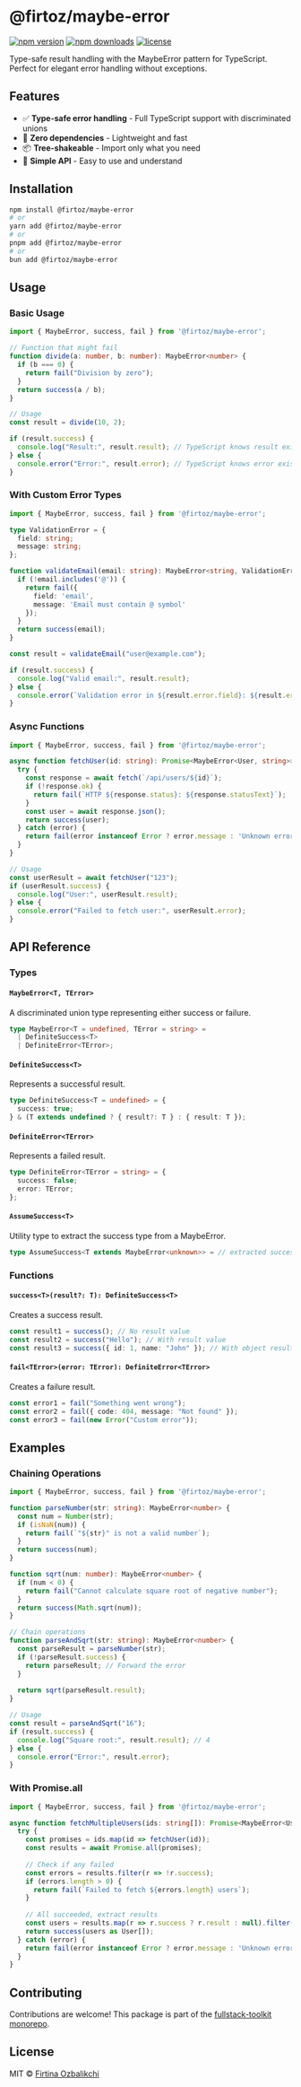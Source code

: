 # @firtoz/maybe-error

[![npm version](https://img.shields.io/npm/v/%40firtoz%2Fmaybe-error.svg)](https://www.npmjs.com/package/@firtoz/maybe-error)
[![npm downloads](https://img.shields.io/npm/dm/%40firtoz%2Fmaybe-error.svg)](https://www.npmjs.com/package/@firtoz/maybe-error)
[![license](https://img.shields.io/npm/l/%40firtoz%2Fmaybe-error.svg)](https://github.com/firtoz/fullstack-toolkit/blob/main/LICENSE)

Type-safe result handling with the MaybeError pattern for TypeScript. Perfect for elegant error handling without exceptions.

## Features

- ✅ **Type-safe error handling** - Full TypeScript support with discriminated unions
- 🚀 **Zero dependencies** - Lightweight and fast
- 📦 **Tree-shakeable** - Import only what you need
- 🎯 **Simple API** - Easy to use and understand

## Installation

```bash
npm install @firtoz/maybe-error
# or
yarn add @firtoz/maybe-error
# or
pnpm add @firtoz/maybe-error
# or
bun add @firtoz/maybe-error
```

## Usage

### Basic Usage

```typescript
import { MaybeError, success, fail } from '@firtoz/maybe-error';

// Function that might fail
function divide(a: number, b: number): MaybeError<number> {
  if (b === 0) {
    return fail("Division by zero");
  }
  return success(a / b);
}

// Usage
const result = divide(10, 2);

if (result.success) {
  console.log("Result:", result.result); // TypeScript knows result exists
} else {
  console.error("Error:", result.error); // TypeScript knows error exists
}
```

### With Custom Error Types

```typescript
import { MaybeError, success, fail } from '@firtoz/maybe-error';

type ValidationError = {
  field: string;
  message: string;
};

function validateEmail(email: string): MaybeError<string, ValidationError> {
  if (!email.includes('@')) {
    return fail({
      field: 'email',
      message: 'Email must contain @ symbol'
    });
  }
  return success(email);
}

const result = validateEmail("user@example.com");

if (result.success) {
  console.log("Valid email:", result.result);
} else {
  console.error(`Validation error in ${result.error.field}: ${result.error.message}`);
}
```

### Async Functions

```typescript
import { MaybeError, success, fail } from '@firtoz/maybe-error';

async function fetchUser(id: string): Promise<MaybeError<User, string>> {
  try {
    const response = await fetch(`/api/users/${id}`);
    if (!response.ok) {
      return fail(`HTTP ${response.status}: ${response.statusText}`);
    }
    const user = await response.json();
    return success(user);
  } catch (error) {
    return fail(error instanceof Error ? error.message : 'Unknown error');
  }
}

// Usage
const userResult = await fetchUser("123");
if (userResult.success) {
  console.log("User:", userResult.result);
} else {
  console.error("Failed to fetch user:", userResult.error);
}
```

## API Reference

### Types

#### `MaybeError<T, TError>`

A discriminated union type representing either success or failure.

```typescript
type MaybeError<T = undefined, TError = string> = 
  | DefiniteSuccess<T> 
  | DefiniteError<TError>;
```

#### `DefiniteSuccess<T>`

Represents a successful result.

```typescript
type DefiniteSuccess<T = undefined> = {
  success: true;
} & (T extends undefined ? { result?: T } : { result: T });
```

#### `DefiniteError<TError>`

Represents a failed result.

```typescript
type DefiniteError<TError = string> = {
  success: false;
  error: TError;
};
```

#### `AssumeSuccess<T>`

Utility type to extract the success type from a MaybeError.

```typescript
type AssumeSuccess<T extends MaybeError<unknown>> = // extracted success type
```

### Functions

#### `success<T>(result?: T): DefiniteSuccess<T>`

Creates a success result.

```typescript
const result1 = success(); // No result value
const result2 = success("Hello"); // With result value
const result3 = success({ id: 1, name: "John" }); // With object result
```

#### `fail<TError>(error: TError): DefiniteError<TError>`

Creates a failure result.

```typescript
const error1 = fail("Something went wrong");
const error2 = fail({ code: 404, message: "Not found" });
const error3 = fail(new Error("Custom error"));
```

## Examples

### Chaining Operations

```typescript
import { MaybeError, success, fail } from '@firtoz/maybe-error';

function parseNumber(str: string): MaybeError<number> {
  const num = Number(str);
  if (isNaN(num)) {
    return fail(`"${str}" is not a valid number`);
  }
  return success(num);
}

function sqrt(num: number): MaybeError<number> {
  if (num < 0) {
    return fail("Cannot calculate square root of negative number");
  }
  return success(Math.sqrt(num));
}

// Chain operations
function parseAndSqrt(str: string): MaybeError<number> {
  const parseResult = parseNumber(str);
  if (!parseResult.success) {
    return parseResult; // Forward the error
  }
  
  return sqrt(parseResult.result);
}

// Usage
const result = parseAndSqrt("16");
if (result.success) {
  console.log("Square root:", result.result); // 4
} else {
  console.error("Error:", result.error);
}
```

### With Promise.all

```typescript
import { MaybeError, success, fail } from '@firtoz/maybe-error';

async function fetchMultipleUsers(ids: string[]): Promise<MaybeError<User[]>> {
  try {
    const promises = ids.map(id => fetchUser(id));
    const results = await Promise.all(promises);
    
    // Check if any failed
    const errors = results.filter(r => !r.success);
    if (errors.length > 0) {
      return fail(`Failed to fetch ${errors.length} users`);
    }
    
    // All succeeded, extract results
    const users = results.map(r => r.success ? r.result : null).filter(Boolean);
    return success(users as User[]);
  } catch (error) {
    return fail(error instanceof Error ? error.message : 'Unknown error');
  }
}
```

## Contributing

Contributions are welcome! This package is part of the [fullstack-toolkit monorepo](https://github.com/firtoz/fullstack-toolkit).

## License

MIT © [Firtina Ozbalikchi](https://github.com/firtoz) 